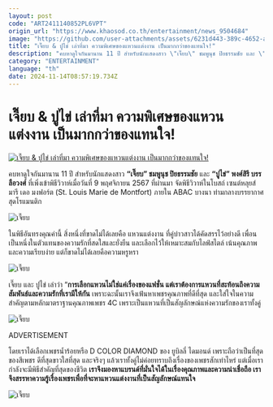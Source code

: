 ```yaml
---
layout: post
code: "ART2411140852PL6VPT"
origin_url: "https://www.khaosod.co.th/entertainment/news_9504684"
image: "https://github.com/user-attachments/assets/6231d443-389c-4652-a106-1422c5392447"
title: "เจี๊ยบ & ปูไข่ เล่าที่มา ความพิเศษของแหวนแต่งงาน เป็นมากกว่าของแทนใจ!"
description: "คบหาดูใจกันมานาน 11 ปี สำหรับนักแสดงสาว \"เจี๊ยบ\" ชมพูนุช ปิยธรรมชัย และ \"ปูไข่\" พงศ์สิรี บรรลือวงศ์ ที่เพิ่งเข้าพิธีวิวาห์เมื่อวันที่ 9 พฤศจิกายน 2567"
category: "ENTERTAINMENT"
language: "th"
date: 2024-11-14T08:57:19.734Z
---
```


# เจี๊ยบ & ปูไข่ เล่าที่มา ความพิเศษของแหวนแต่งงาน เป็นมากกว่าของแทนใจ!

[![เจี๊ยบ & ปูไข่ เล่าที่มา ความพิเศษของแหวนแต่งงาน เป็นมากกว่าของแทนใจ!](https://www.khaosod.co.th/wpapp/uploads/2024/11/pukhai141167-2.jpg "เจี๊ยบ & ปูไข่ เล่าที่มา ความพิเศษของแหวนแต่งงาน เป็นมากกว่าของแทนใจ!")](https://www.khaosod.co.th/wpapp/uploads/2024/11/pukhai141167-2.jpg)

คบหาดูใจกันมานาน 11 ปี สำหรับนักแสดงสาว **“เจี๊ยบ” ชมพูนุช ปิยธรรมชัย** และ **“ปูไข่” พงศ์สิรี บรรลือวงศ์** ที่เพิ่งเข้าพิธีวิวาห์เมื่อวันที่ 9 พฤศจิกายน 2567 ที่ผ่านมา จัดพิธีวิวาห์ในโบสถ์ เซนต์หลุยส์ มารี เดอ มงฟอร์ต (St. Louis Marie de Montfort) ภายใน ABAC บางนา ท่ามกลางบรรยากาศสุดโรแมนติก

![เจี๊ยบ](https://www.khaosod.co.th/wpapp/uploads/2024/11/pukhai141167-5.jpg)

ในพิธีอันทรงคุณค่านี้ สิ่งหนึ่งที่ขาดไม่ได้เลยคือ แหวนแต่งงาน ที่คู่บ่าวสาวได้คัดสรรไว้อย่างดี เพื่อนเป็นหนึ่งในตัวแทนของความรักที่สดใสและยั่งยืน และเลือกไว้ให้เหมาะสมกับไลฟ์สไตล์ เน้นคุณภาพและความเรียบง่าย แต่ก็ขาดไม่ได้เลยคือความหรูหรา

![เจี๊ยบ](https://www.khaosod.co.th/wpapp/uploads/2024/11/pukhai141167-6.jpg)

เจี๊ยบ และ ปูไข่ เล่าว่า “**การเลือกแหวนไม่ใช่แค่เรื่องของแฟชั่น แต่เราต้องการแหวนที่สะท้อนถึงความสัมพันธ์และความรักที่เรามีให้กัน** เพราะฉะนั้นเราจึงเฟ้นหาเพชรคุณภาพที่ดีที่สุด และใส่ใจในความสำคัญตามหลักมาตราฐานคุณภาพเพชร 4C เพราะเป็นแหวนที่เป็นสัญลักษณ์แห่งความรักของเราทั้งคู่

![เจี๊ยบ](https://www.khaosod.co.th/wpapp/uploads/2024/11/pukhai141167-4.jpg)

ADVERTISEMENT

โดยเราได้เลือกเพชรน้ำร้อยหรือ D COLOR DIAMOND ของ ยูบิลลี่ ไดมอนด์ เพราะถือว่าเป็นที่สุดของสีเพชร ดีที่สุดขาวใสที่สุด และจริงๆ แล้วเราทั้งคู่ไม่ค่อยทราบถึงเรื่องของเพชรสักเท่าไหร่ แต่เมื่อเรากำลังจะมีพิธีสำคัญที่สุดของชีวิต **เราจึงมองหาแบรนด์ที่มั่นใจได้ในเรื่องคุณภาพและความน่าเชื่อถือ เราจึงสรรหาความรู้เรื่องเพชรเพื่อที่จะหาแหวนแต่งงานที่เป็นสัญลักษณ์แทนใจ**

![เจี๊ยบ](https://www.khaosod.co.th/wpapp/uploads/2024/11/pukhai141167-7.jpg)